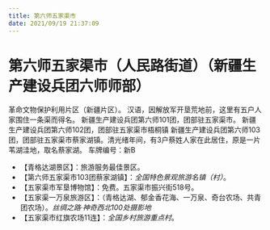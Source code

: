 ```yaml
---
title: 第六师五家渠市
date: 2021/09/19 21:37:09
---
```


# 第六师五家渠市（人民路街道）（新疆生产建设兵团六师师部）
革命文物保护利用片区（新疆片区）。
汉语，因解放军开垦荒地前，这里有五户人家围住一条渠而得名。
新疆生产建设兵团第六师101团，团部驻五家渠市。
新疆生产建设兵团第六师102团，团部驻五家渠市梧桐镇
新疆生产建设兵团第六师103团，团部驻五家渠市蔡家湖镇。清光绪年间，有3户蔡姓人家在此居住，原是一片苇湖洼地，取名蔡家湖。
车牌编号：新B

* 【青格达湖景区】：旅游服务最佳景区。
* 【第六师五家渠市103团蔡家湖镇】：*全国特色景观旅游名镇（村）*。
* 【五家渠市军垦博物馆】：免费。五家渠市振兴街518号。
* 【五家渠一万泉旅游区】：（青格达湖、郁金香花海、一万泉、奇台农场、共青团农场）。*丝绸之路·神奇西北100处摄影地*
* 【五家渠市红旗农场11连】：*全国乡村旅游重点村*。